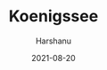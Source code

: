 ---
author: "Harshanu"
title: "Koenigssee"
date: 2021-08-20
description: "Königssee, Germany"
tags: ["Königssee", "germany", "alps", "lake", "garmisch", "cycling", "swimming", "berchtesgaden"]
thumbnail: https://photos.harshanu.space/api/v1/t/4f242780d5451db0ff8562b1deb09b93f9383146/081gaa0s/fit_2048
---
